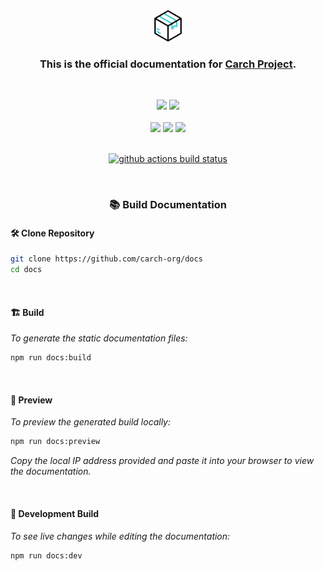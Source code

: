 <div align="center">
  
<img src="/docs/public/package.png" width="50" />

<h3> 
  
This is the official documentation for [Carch Project](https://github.com/harilvfs/carch).
</h3>

</div>
<br>
<p align="center">
  <img src="https://img.shields.io/badge/Maintained%3F-Yes-1c1c29?style=for-the-badge&color=ef9f9c&logoColor=85e185&labelColor=1c1c29">
  <img src="https://img.shields.io/github/license/carch-org/docs?style=for-the-badge&color=e0ea9d&logoColor=D9E0EE&labelColor=171b22">
  <br><br>
  <img src="https://img.shields.io/github/last-commit/carch-org/docs?style=for-the-badge&logo=github&color=7dc4e4&logoColor=D9E0EE&labelColor=1c1c29"/> <img src="https://img.shields.io/github/stars/carch-org/docs?style=for-the-badge&logo=apachespark&color=eed49f&logoColor=D9E0EE&labelColor=1c1c29"/> <img src="https://img.shields.io/github/forks/carch-org/docs?style=for-the-badge&color=9dc3ea&logoColor=D9E0EE&labelColor=1c1c29" />
</p>

<br>

<div align = "center"
  
[![github actions build status][check]][link]

</div>
<br>

<div align="center">
  
### 📚 Build Documentation

</div>


#### 🛠️ Clone Repository

```sh
git clone https://github.com/carch-org/docs
cd docs
```

<br>

#### 🏗️ Build
*To generate the static documentation files:*

```sh
npm run docs:build
```

<br>

#### 👀 Preview 
*To preview the generated build locally:*

```sh
npm run docs:preview
```

*Copy the local IP address provided and paste it into your browser to view the documentation.*

<br>

#### 🔄 Development Build

*To see live changes while editing the documentation:*

```sh
npm run docs:dev
```

</div>

[check]: https://github.com/carch-org/docs/actions/workflows/docs.yml/badge.svg
[link]: https://github.com/carch-org/docs/actions/workflows/docs.yml
